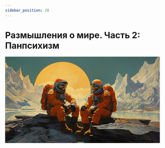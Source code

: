 ```yaml
---
sidebar_position: 28
---
```


# Размышления о мире. Часть 2: Панпсихизм⁠⁠

![Фото](./images/poster13.png)
